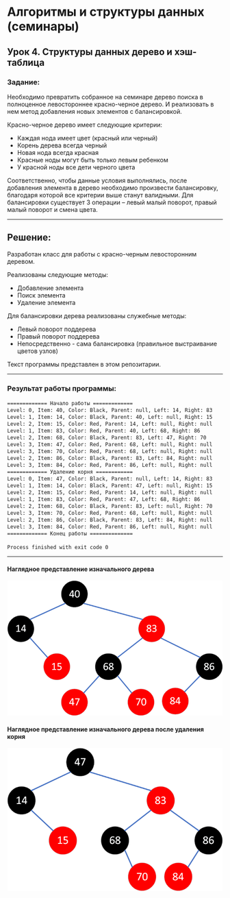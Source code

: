 # Алгоритмы и структуры данных (семинары)
## Урок 4. Структуры данных дерево и хэш-таблица

### **Задание:**

Необходимо превратить собранное на семинаре дерево поиска в полноценное левостороннее красно-черное дерево. И реализовать в нем метод добавления новых элементов с балансировкой.

Красно-черное дерево имеет следующие критерии:
* Каждая нода имеет цвет (красный или черный)
* Корень дерева всегда черный
* Новая нода всегда красная
* Красные ноды могут быть только левым ребенком
* У красной ноды все дети черного цвета

Соответственно, чтобы данные условия выполнялись, после добавления элемента в дерево необходимо произвести балансировку, благодаря которой все критерии выше станут валидными. Для балансировки существует 3 операции – левый малый поворот, правый малый поворот и смена цвета.

***
## Решение:
Разработан класс для работы с красно-черным левосторонним деревом. 

Реализованы следующие методы:
* Добавление элемента
* Поиск элемента
* Удаление элемента

Для балансировки дерева реализованы служебные методы:
* Левый поворот поддерева
* Правый поворот поддерева
* Непосредственно - сама балансировка (правильное выстраивание цветов узлов)

Текст программы представлен в этом репозитарии.

***
### Результат работы программы:
    ============= Начало работы =============
    Level: 0, Item: 40, Color: Black, Parent: null, Left: 14, Right: 83
    Level: 1, Item: 14, Color: Black, Parent: 40, Left: null, Right: 15
    Level: 2, Item: 15, Color: Red, Parent: 14, Left: null, Right: null
    Level: 1, Item: 83, Color: Red, Parent: 40, Left: 68, Right: 86
    Level: 2, Item: 68, Color: Black, Parent: 83, Left: 47, Right: 70
    Level: 3, Item: 47, Color: Red, Parent: 68, Left: null, Right: null
    Level: 3, Item: 70, Color: Red, Parent: 68, Left: null, Right: null
    Level: 2, Item: 86, Color: Black, Parent: 83, Left: 84, Right: null
    Level: 3, Item: 84, Color: Red, Parent: 86, Left: null, Right: null
    ============= Удаление корня ============
    Level: 0, Item: 47, Color: Black, Parent: null, Left: 14, Right: 83
    Level: 1, Item: 14, Color: Black, Parent: 47, Left: null, Right: 15
    Level: 2, Item: 15, Color: Red, Parent: 14, Left: null, Right: null
    Level: 1, Item: 83, Color: Red, Parent: 47, Left: 68, Right: 86
    Level: 2, Item: 68, Color: Black, Parent: 83, Left: null, Right: 70
    Level: 3, Item: 70, Color: Red, Parent: 68, Left: null, Right: null
    Level: 2, Item: 86, Color: Black, Parent: 83, Left: 84, Right: null
    Level: 3, Item: 84, Color: Red, Parent: 86, Left: null, Right: null
    ============= Конец работы ==============
    
    Process finished with exit code 0
***
#### Наглядное представление изначального дерева
![Изначальное дерево](screen1.png)
#### Наглядное представление изначального дерева после удаления корня
![Дерево после удаления элемента](screen2.png)

